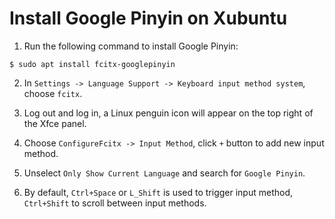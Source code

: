 # Install Google Pinyin on Xubuntu

1. Run the following command to install Google Pinyin:

  ```console
  $ sudo apt install fcitx-googlepinyin
  ```

2. In `Settings -> Language Support -> Keyboard input method system`, choose `fcitx`.

3. Log out and log in, a Linux penguin icon will appear on the top right of the Xfce panel.

4. Choose `ConfigureFcitx -> Input Method`, click `+` button to add new input method.

5. Unselect `Only Show Current Language` and search for `Google Pinyin`.

6. By default, `Ctrl+Space` or `L_Shift` is used to trigger input method, `Ctrl+Shift` to scroll between input methods.
